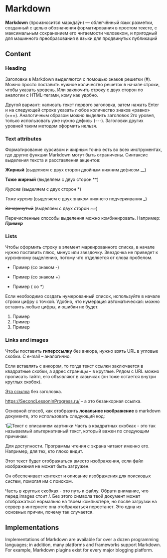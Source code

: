 # Markdown
**Markdown** (произносится маркда́ун) — облегчённый язык разметки, созданный с целью обозначения форматирования в простом тексте, с максимальным сохранением его читаемости человеком, и пригодный для машинного преобразования в языки для продвинутых публикаций
## Content
### Heading
Заголовки в Markdown выделяются с помощью знаков решетки (#). Можно просто поставить нужное количество решеток в начале строки, чтобы указать уровень. Или заключить строку с двух сторон по аналогии с HTML-тегами, кому как удобно.

Другой вариант: написать текст первого заголовка, затем нажать Enter и на следующей строке указать любое количество знаков «равно» (===). Аналогичным образом можно выделить заголовок 2го уровня, только использовать уже нужно дефисы (---). Заголовки других уровней таким методом оформить нельзя.

### Text attributes
Форматирование курсивом и жирным точно есть во всех инструментах, где другие функции Markdown могут быть ограничены. Синтаксис выделения текста и расставления акцентов:

__Жирный__ (выделяем с двух сторон двойным нижним дефисом __)

**Тоже жирный** (выделяем с двух сторон **)

*Курсив* (выделяем с двух сторон *)

_Тоже курсив_ (выделяем с двух знаком нижнего подчеркивания _)

~~Зачеркнутый~~ (выделяем с двух сторон ~~)

Перечисленные способы выделения можно комбинировать. Например: __*Пример*__ 

### Lists
Чтобы оформить строку в элемент маркированного списка, в начале нужно поставить плюс, минус или звездочку. Звездочка не приведет к курсивному выделению, потому что отделяется от слова пробелом.

- Пример (со знаком -)
+ Пример (со знаком +)
* Пример ( со *)

Если необходимо создать нумерованный список, используйте в начале строки цифру с точкой. Удобно, что нумерация автоматическая: можно вставить любые цифры, и ошибки не будет.
1. Пример
4. Пример
5. Пример

### Links and images

Чтобы поставить **гиперссылку** без анкора, нужно взять URL в угловые скобки. С e-mail – аналогично.

Если вставлять с анкором, то тогда текст ссылки заключается в квадратные скобки, а адрес страницы – в круглые. Рядом с URL можно прописать тайтл, его объявляют в кавычках (он тоже остается внутри круглых скобок).

[Эта ссылка](http://SecondLessonInProgress.ru/) без заголовка.


<https://SecondLessonInProgress.ru/> – а это безанкорная ссылка.

Основной способ, как отобразить **локальное изображение** в markdown документе, это использовать следующий код:

1![Текст с описанием картинки](/images/picture.jpg)
Часть в квадратных скобках - это так называемый альтернативный текст, который важен по следующим причинам:

Для доступности. Программы чтения с экрана читают именно его. Например, для тех, кто плохо видит.

Этот текст будет отображаться вместо изображения, если файл изображения не может быть загружен.

Он обеспечивает контекст и описание изображения для поисковых систем, помогая им с поиском.

Часть в круглых скобках - это путь к файлу. Обрати внимание, что перед images стоит /. Без этого символа твой документ может отображаться нормально на твоем компьютере, но после загрузки на сервер в интернете она отображаться перестанет. Это одна из основных причин, почему так случается.

## Implementations
Implementations of Markdown are available for over a dozen programming languages; in addition, many platforms and frameworks support Markdown. For example, Markdown plugins exist for every major blogging platform.
